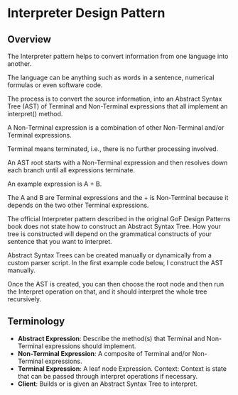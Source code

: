 # Interpreter Design Pattern

## Overview

The Interpreter pattern helps to convert information from one language into another.

The language can be anything such as words in a sentence, numerical formulas or even software code.

The process is to convert the source information, into an Abstract Syntax Tree (AST) of Terminal and Non-Terminal expressions that all implement an interpret() method.

A Non-Terminal expression is a combination of other Non-Terminal and/or Terminal expressions.

Terminal means terminated, i.e., there is no further processing involved.

An AST root starts with a Non-Terminal expression and then resolves down each branch until all expressions terminate.

An example expression is A + B.

The A and B are Terminal expressions and the + is Non-Terminal because it depends on the two other Terminal expressions.

The official Interpreter pattern described in the original GoF Design Patterns book does not state how to construct an Abstract Syntax Tree. How your tree is constructed will depend on the grammatical constructs of your sentence that you want to interpret.

Abstract Syntax Trees can be created manually or dynamically from a custom parser script. In the first example code below, I construct the AST manually.

Once the AST is created, you can then choose the root node and then run the Interpret operation on that, and it should interpret the whole tree recursively.

## Terminology

* **Abstract Expression**: Describe the method(s) that Terminal and Non-Terminal expressions should implement.
* **Non-Terminal Expression**: A composite of Terminal and/or Non-Terminal expressions.
* **Terminal Expression**: A leaf node Expression.
Context: Context is state that can be passed through interpret operations if necessary.
* **Client**: Builds or is given an Abstract Syntax Tree to interpret.
